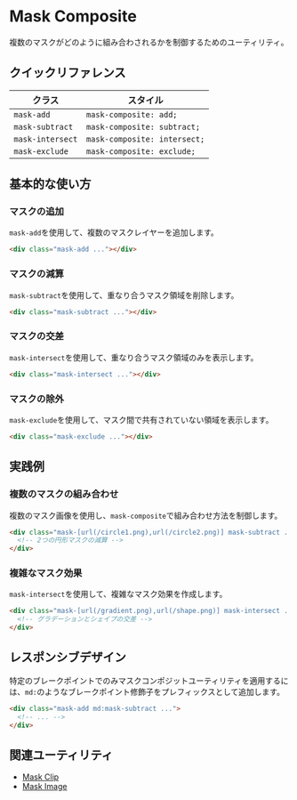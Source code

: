 # Mask Composite

複数のマスクがどのように組み合わされるかを制御するためのユーティリティ。

## クイックリファレンス

| クラス | スタイル |
|--------|---------|
| `mask-add` | `mask-composite: add;` |
| `mask-subtract` | `mask-composite: subtract;` |
| `mask-intersect` | `mask-composite: intersect;` |
| `mask-exclude` | `mask-composite: exclude;` |

## 基本的な使い方

### マスクの追加

`mask-add`を使用して、複数のマスクレイヤーを追加します。

```html
<div class="mask-add ..."></div>
```

### マスクの減算

`mask-subtract`を使用して、重なり合うマスク領域を削除します。

```html
<div class="mask-subtract ..."></div>
```

### マスクの交差

`mask-intersect`を使用して、重なり合うマスク領域のみを表示します。

```html
<div class="mask-intersect ..."></div>
```

### マスクの除外

`mask-exclude`を使用して、マスク間で共有されていない領域を表示します。

```html
<div class="mask-exclude ..."></div>
```

## 実践例

### 複数のマスクの組み合わせ

複数のマスク画像を使用し、`mask-composite`で組み合わせ方法を制御します。

```html
<div class="mask-[url(/circle1.png),url(/circle2.png)] mask-subtract ...">
  <!-- 2つの円形マスクの減算 -->
</div>
```

### 複雑なマスク効果

`mask-intersect`を使用して、複雑なマスク効果を作成します。

```html
<div class="mask-[url(/gradient.png),url(/shape.png)] mask-intersect ...">
  <!-- グラデーションとシェイプの交差 -->
</div>
```

## レスポンシブデザイン

特定のブレークポイントでのみマスクコンポジットユーティリティを適用するには、`md:`のようなブレークポイント修飾子をプレフィックスとして追加します。

```html
<div class="mask-add md:mask-subtract ...">
  <!-- ... -->
</div>
```

## 関連ユーティリティ

- [Mask Clip](/docs/mask-clip)
- [Mask Image](/docs/mask-image)
